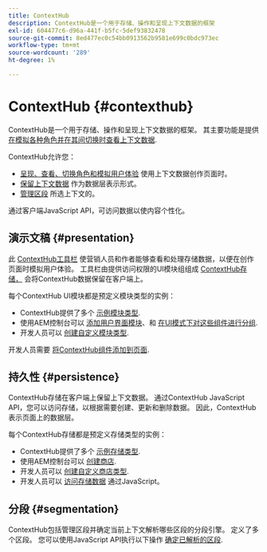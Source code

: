 ```yaml
---
title: ContextHub
description: ContextHub是一个用于存储、操作和呈现上下文数据的框架
exl-id: 604477c6-d96a-441f-b5fc-5def93832478
source-git-commit: 8ed477ec0c54bb0913562b9581e699c0bdc973ec
workflow-type: tm+mt
source-wordcount: '289'
ht-degree: 1%

---
```


# ContextHub {#contexthub}

ContextHub是一个用于存储、操作和呈现上下文数据的框架。 其主要功能是提供 [在模拟各种角色并在其间切换时查看上下文数据](/help/sites-cloud/authoring/personalization/contexthub.md).

ContextHub允许您：

* [呈现、查看、切换角色和模拟用户体验](#presentation) 使用上下文数据创作页面时。
* [保留上下文数据](#persistence) 作为数据层表示形式。
* [管理区段](#segmentation) 所选上下文的。

通过客户端JavaScript API，可访问数据以使内容个性化。

## 演示文稿 {#presentation}

此 [ContextHub工具栏](/help/sites-cloud/authoring/personalization/contexthub.md) 使营销人员和作者能够查看和处理存储数据，以便在创作页面时模拟用户体验。 工具栏由提供访问权限的UI模块组组成 [ContextHub存储，](#persistence) 会将ContextHub数据保留在客户端上。

每个ContextHub UI模块都是预定义模块类型的实例：

* ContextHub提供了多个 [示例模块类型](sample-modules.md).
* 使用AEM控制台可以 [添加用户界面模块](configuring-contexthub.md#adding-a-ui-module)、和 [在UI模式下对这些组件进行分组](configuring-contexthub.md#adding-a-ui-mode).
* 开发人员可以 [创建自定义模块类型](extending-contexthub.md#creating-contexthub-ui-module-types).

开发人员需要 [将ContextHub组件添加到页面](configuring-contexthub.md).

## 持久性 {#persistence}

ContextHub存储在客户端上保留上下文数据。 通过ContextHub JavaScript API，您可以访问存储，以根据需要创建、更新和删除数据。 因此，ContextHub表示页面上的数据层。

每个ContextHub存储都是预定义存储类型的实例：

* ContextHub提供了多个 [示例存储类型](sample-stores.md).
* 使用AEM控制台可以 [创建商店](configuring-contexthub.md#creating-a-contexthub-store).
* 开发人员可以 [创建自定义商店类型](extending-contexthub.md#creating-custom-store-candidates).
* 开发人员可以 [访问存储数据](adding-contexthub.md#interacting-with-contexthub-stores) 通过JavaScript。

## 分段 {#segmentation}

ContextHub包括管理区段并确定当前上下文解析哪些区段的分段引擎。 定义了多个区段。 您可以使用JavaScript API执行以下操作 [确定已解析的区段](adding-contexthub.md#determining-resolved-contexthub-segments).
